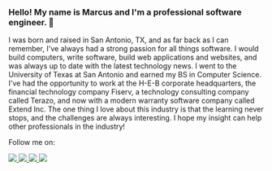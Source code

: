 ### Hello! My name is Marcus and I'm a professional software engineer. 👋

<!--
**MeesterMarcus/MeesterMarcus** is a ✨ _special_ ✨ repository because its `README.md` (this file) appears on your GitHub profile.

Here are some ideas to get you started:

- 🔭 I’m currently working on ...
- 🌱 I’m currently learning ...
- 👯 I’m looking to collaborate on ...
- 🤔 I’m looking for help with ...
- 💬 Ask me about ...
- 📫 How to reach me: ...
- 😄 Pronouns: ...
- ⚡ Fun fact: ...
-->

I was born and raised in San Antonio, TX, and as far back as I can remember, I've always had a strong passion for all things software. I would build computers, write software, build web applications and websites, and was always up to date with the latest technology news. I went to the University of Texas at San Antonio and earned my BS in Computer Science. I've had the opportunity to work at the H-E-B corporate headquarters, the financial technology company Fiserv, a technology consulting company called Terazo, and now with a modern warranty software company called Extend Inc. The one thing I love about this industry is that the learning never stops, and the challenges are always interesting. I hope my insight can help other professionals in the industry!

Follow me on:

<a href="https://www.linkedin.com/in/lorenzanamarcus/">
    <img src="https://img.shields.io/badge/linkedin-%230077B5.svg?&style=for-the-badge&logo=linkedin&logoColor=white" />
</a>
  
<a href="https://www.instagram.com/lorenzana_web">
   <img src="https://img.shields.io/badge/instagram-%23E4405F.svg?&style=for-the-badge&logo=instagram&logoColor=white" />        
</a>

<a href="https://www.facebook.com/lorenzanaweb">
   <img src="https://img.shields.io/badge/facebook-%231877F2.svg?&style=for-the-badge&logo=facebook&logoColor=white" />        
</a>

<a href="https://twitter.com/lorenzana_web">
   <img src="https://img.shields.io/badge/twitter-%231DA1F2.svg?&style=for-the-badge&logo=twitter&logoColor=white" />        
</a>
